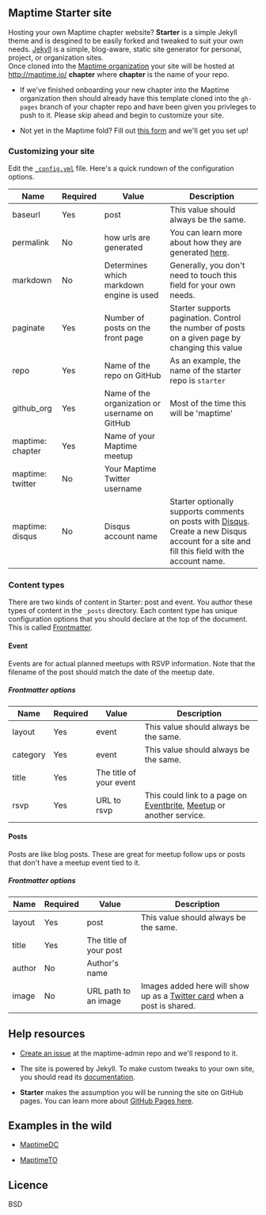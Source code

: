 ## Maptime Starter site

Hosting your own Maptime chapter website? **Starter** is a simple Jekyll theme and is desgined to be easily forked and tweaked to suit your own needs. [Jekyll](http://jekyllrb.com/) is a simple, blog-aware, static site generator for personal, project, or organization sites.  
Once cloned into the [Maptime organization](https://github.com/maptime) your site will be hosted at http://maptime.io/ **chapter** where **chapter** is the name of your repo.

* If we've finished onboarding your new chapter into the Maptime organization then should already have this template cloned into the `gh-pages` branch of your chapter repo and have been given you privleges to push to it.  Please skip ahead and begin to customize your site.  

* Not yet in the Maptime fold?  Fill out [this form](http://maptime.io/start/#start-form) and we'll get you set up!  

### Customizing your site

Edit the [`_config.yml`](_config.yml) file. Here's a quick rundown of the configuration options.  

| Name | Required | Value | Description |
| --- | --- | --- | --- |
| baseurl | Yes | post | This value should always be the same. |
| permalink | No | how urls are generated | You can learn more about how they are generated [here](http://jekyllrb.com/docs/permalinks/). |
| markdown | No | Determines which markdown engine is used | Generally, you don't need to touch this field for your own needs. |
| paginate | Yes | Number of posts on the front page | Starter supports pagination. Control the number of posts on a given page by changing this value |
| repo | Yes | Name of the repo on GitHub | As an example, the name of the starter repo is `starter` |
| github_org | Yes | Name of the organization or username on GitHub | Most of the time this will be 'maptime' |
| maptime: chapter | Yes | Name of your Maptime meetup | |
| maptime: twitter | No | Your Maptime Twitter username | |
| maptime: disqus | No | Disqus account name | Starter optionally supports comments on posts with [Disqus](http://disqus.com). Create a new Disqus account for a site and fill this field with the account name. |

### Content types

There are two kinds of content in Starter: post and event. You author these types of content in the `_posts` directory. Each content type has unique configuration options that you should declare at the top of the document. This is called [Frontmatter](http://jekyllrb.com/docs/frontmatter/).

#### Event
Events are for actual planned meetups with RSVP information. Note that the filename of the post should match the date of the meetup date.

##### Frontmatter options

| Name | Required | Value | Description |
| --- | --- | --- | --- |
| layout | Yes | event | This value should always be the same. |
| category | Yes | event | This value should always be the same. |
| title | Yes | The title of your event | |
| rsvp | Yes | URL to rsvp | This could link to a page on [Eventbrite](http://eventbrite.com), [Meetup](http://meetup.com) or another service. |

#### Posts

Posts are like blog posts. These are great for meetup follow ups or posts that don't have a meetup event tied to it.

##### Frontmatter options

| Name | Required | Value | Description |
| --- | --- | --- | --- |
| layout | Yes | post | This value should always be the same. |
| title | Yes | The title of your post | |
| author | No | Author's name | |
| image | No | URL path to an image | Images added here will show up as a [Twitter card](https://dev.twitter.com/docs/cards) when a post is shared. |

## Help resources

- [Create an issue](https://github.com/maptime/maptime-admin/issues) at the maptime-admin repo and we'll respond to it.

- The site is powered by Jekyll. To make custom tweaks to your own site, you should read its [documentation](http://jekyllrb.com/docs/home/).

- **Starter** makes the assumption you will be running the site on GitHub pages. You can learn more about [GitHub Pages here](https://guides.github.com/features/pages/).

## Examples in the wild

- [MaptimeDC](http://maptime.io/dc)

- [MaptimeTO](http://maptime.io/toronto)

## Licence

BSD
